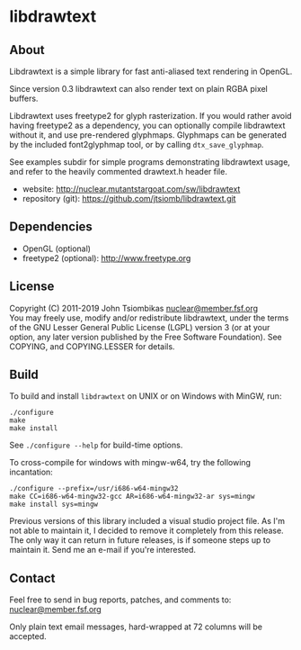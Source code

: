 libdrawtext
===========

About
-----
Libdrawtext is a simple library for fast anti-aliased text rendering in OpenGL.

Since version 0.3 libdrawtext can also render text on plain RGBA pixel buffers.

Libdrawtext uses freetype2 for glyph rasterization. If you would rather avoid
having freetype2 as a dependency, you can optionally compile libdrawtext
without it, and use pre-rendered glyphmaps. Glyphmaps can be generated by the
included font2glyphmap tool, or by calling `dtx_save_glyphmap`.

See examples subdir for simple programs demonstrating libdrawtext usage, and
refer to the heavily commented drawtext.h header file.

- website: http://nuclear.mutantstargoat.com/sw/libdrawtext
- repository (git): https://github.com/jtsiomb/libdrawtext.git

Dependencies
------------
- OpenGL (optional)
- freetype2 (optional): http://www.freetype.org

License
-------
Copyright (C) 2011-2019 John Tsiombikas <nuclear@member.fsf.org>  
You may freely use, modify and/or redistribute libdrawtext, under the terms of
the GNU Lesser General Public License (LGPL) version 3 (or at your option, any
later version published by the Free Software Foundation). See COPYING, and
COPYING.LESSER for details.

Build
-----
To build and install `libdrawtext` on UNIX or on Windows with MinGW, run:

    ./configure
    make
    make install

See `./configure --help` for build-time options. 

To cross-compile for windows with mingw-w64, try the following incantation:

    ./configure --prefix=/usr/i686-w64-mingw32
    make CC=i686-w64-mingw32-gcc AR=i686-w64-mingw32-ar sys=mingw
    make install sys=mingw

Previous versions of this library included a visual studio project file. As I'm
not able to maintain it, I decided to remove it completely from this release.
The only way it can return in future releases, is if someone steps up to
maintain it. Send me an e-mail if you're interested.

Contact
-------
Feel free to send in bug reports, patches, and comments to: nuclear@member.fsf.org

Only plain text email messages, hard-wrapped at 72 columns will be accepted.
